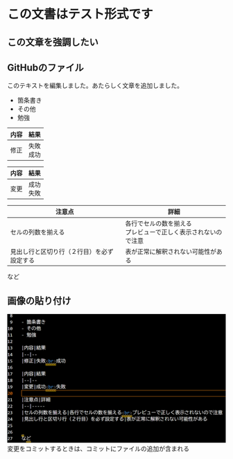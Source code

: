 # この文書はテスト形式です

## **この文章を強調したい**

## GitHubのファイル

このテキストを編集しました。あたらしく文章を追加しました。

- 箇条書き
- その他
- 勉強

|内容|結果
|--|--
|修正|失敗<br>成功

|内容|結果
|--|--
|変更|成功<br>失敗

|注意点|詳細
|--|-----
|セルの列数を揃える|各行でセルの数を揃える<br>プレビューで正しく表示されないので注意
|見出し行と区切り行（２行目）を必ず設定する|表が正常に解釈されない可能性がある


など

## 画像の貼り付け

![test](img/test.png)
変更をコミットするときは、コミットにファイルの追加が含まれる
